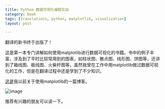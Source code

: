 ```yaml
---
title: Python 数据可视化编程实战
category: book
tags: [translations, python, matplotlib, visualization]
layout: post

---
```


翻译的新书终于出版了！


这是第一本专门讲解如何使用matplotlib进行数据可视化的书籍。书中的例子丰富，涉及到了平时比较常用到的图表，如柱状图、散点图、线形图、饼图等，还讲到了箱线图、极线图、火柴杆图等，虽然我曾在工作中用matplotlib做过数据可视化的工作，但是在翻译过程中还是学到了不少知识。

[这是](http://qszhuan.github.io/test/2013/12/23/using-matplotlib-to-analyse-locust-performance-test-results/)我以前关于使用matplotlib的一篇博客。


![image](http://qszhuan.github.io/assets/images/python_data_visualization_cookbook.jpg)

推荐有兴趣的朋友可以读一下。